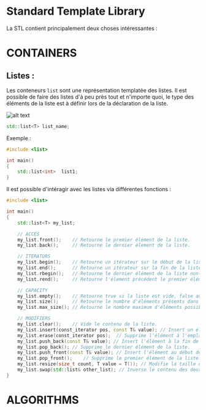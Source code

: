 Standard Template Library
=========================

La STL contient principalement deux choses intéressantes :

CONTAINERS
==========

Listes :
--------

Les conteneurs `list` sont une représentation templatée des listes.
Il est possible de faire des listes d'à peu près tout et n'importe quoi, le type des éléments de la liste est à définir lors de la déclaration de la liste.

![alt text](https://www.alphacodingskills.com/cpp/img/cpp-rbegin-rend.PNG)

```C++
std::list<T> list_name;
```

Exemple :

```C++
#include <list>

int main()
{
	std::list<int>	list1;
}
```
Il est possible d'intéragir avec les listes via différentes fonctions :
```C++
#include <list>

int main()
{
	std::list<T> my_list;

	// ACCES
	my_list.front();	// Retourne le premier élément de la liste.
	my_list.back();		// Retourne le dernier élement de la liste.

	// ITERATORS
	my_list.begin();	// Retourne un itérateur sur le début de la liste.
	my_list.end();		// Retourne un itérateur sur la fin de la liste.
	my_list.rbegin();	// Retourne le dernier élément de la liste non-inversée.
	my_list.rend();		// Retourne l'élement précédent le premier élément d'une liste non inversée. Il s'agit d'un placeholder, essayer d'accéder à son contenu est un UB.

	// CAPACITY
	my_list.empty();	// Retourne true si la liste est vide, false au contraire.
	my_list.size();		// Retourne le nombre d'éléments présents dans la liste.
	my_list.max_size();	// Retourne le nombre maximum d'éléments possibles.

	// MODIFIERS
	my_list.clear();	// Vide le contenu de la liste.
	my_list.insert(const_iterator pos, const T& value);	// Insert un élément à l'emplacement pos.
	my_list.erase(const_iterator pos);	// Supprime l'élément à l'emplacement pos.
	my_list.push_back(const T& value); // Insert l'élément à la fin de la liste.
	my_list.pop_back();	// Supprime le dernier élément de la liste.
	my_list.push_front(const T& value); // Insert l'élément au début de la liste.
	my_list.pop_front();	// Supprime le premier élément de la liste.
	my_list.resize(size_t count, T value = T()); // Modifie la taille de la liste. Si la taille indiquée est plus grande que la taille actuelle de la liste, la taille est augmentée et des éléments par défaut sont ajoutés pour compléter.
	my_list.swap(std::list& other_list); // Inverse le contenu des deux listes.
}
```

ALGORITHMS
==========

